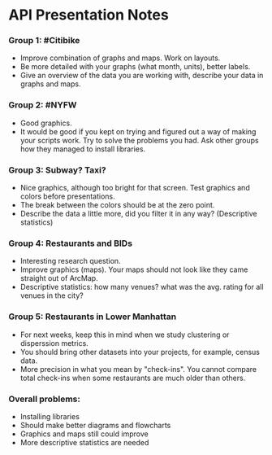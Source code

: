 # API Presentation Notes

### Group 1: #Citibike
* Improve combination of graphs and maps. Work on layouts.
* Be more detailed with your graphs (what month, units), better labels.
* Give an overview of the data you are working with, describe your data in graphs and maps.

### Group 2: #NYFW
* Good graphics.
* It would be good if you kept on trying and figured out a way of making your scripts work. Try to solve the problems you had. Ask other groups how they managed to install libraries.

### Group 3: Subway? Taxi?
* Nice graphics, although too bright for that screen. Test graphics and colors before presentations.
* The break between the colors should be at the zero point.
* Describe the data a little more, did you filter it in any way? (Descriptive statistics)

### Group 4: Restaurants and BIDs
* Interesting research question.
* Improve graphics (maps). Your maps should not look like they came straight out of ArcMap.
* Descriptive statistics: how many venues? what was the avg. rating for all venues in the city?

### Group 5: Restaurants in Lower Manhattan
* For next weeks, keep this in mind when we study clustering or disperssion metrics.
* You should bring other datasets into your projects, for example, census data.
* More precision in what you mean by "check-ins". You cannot compare total check-ins when some restaurants are much older than others.

### Overall problems:
* Installing libraries
* Should make better diagrams and flowcharts
* Graphics and maps still could improve
* More descriptive statistics are needed
